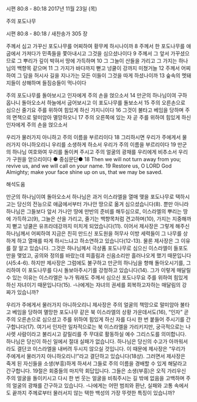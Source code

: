 시편 80:8 - 80:18 
2017년 11월 23일 (목)

주의 포도나무



시편 80:8 - 80:18 / 새찬송가 305 장


주께서 심고 가꾸신 포도나무를 어찌하여 황무케 하시나이까
8 주께서 한 포도나무를 애굽에서 가져다가 민족들을 쫓아내시고 그것을 심으셨나이다 9 주께서 그 앞서 가꾸셨으므로 그 뿌리가 깊이 박혀서 땅에 가득하며 10 그 그늘이 산들을 가리고 그 가지는 하나님의 백향목 같으며 11 그 가지가 바다까지 뻗고 넝쿨이 강까지 미쳤거늘 12 주께서 어찌하여 그 담을 허시사 길을 지나가는 모든 이들이 그것을 따게 하셨나이까 13 숲속의 멧돼지들이 상해하며 들짐승들이 먹나이다 

주의 포도나무를 돌아보시고 인자에게 주의 손을 얹으소서
14 만군의 하나님이여 구하옵나니 돌아오소서 하늘에서 굽어보시고 이 포도나무를 돌보소서 15 주의 오른손으로 심으신 줄기요 주를 위하여 힘있게 하신 가지니이다 16 그것이 불타고 베임을 당하며 주의 면책으로 말미암아 멸망하오니 17 주의 오른쪽에 있는 자 곧 주를 위하여 힘있게 하신 인자에게 주의 손을 얹으소서

우리가 물러가지 아니하고 주의 이름을 부르리이다
18 그리하시면 우리가 주에게서 물러가지 아니하오리니 우리를 소생하게 하소서 우리가 주의 이름을 부르리이다 19 만군의 하나님 여호와여 우리를 돌이켜 주시고 주의 얼굴의 광채를 우리에게 비추소서 우리가 구원을 얻으리이다
● 중심문단● 18 Then we will not turn away from you; revive us, and we will call on your name. 19 Restore us, O LORD God Almighty; make your face shine up on us, that we may be saved.

해석도움





만군의 하나님이여 돌아오소서
하나님은 과거 이스라엘을 열매 맺을 포도나무로 택하시고는 당신의 전능으로 애굽에서부터 가나안 땅으로 옮겨 심으셨습니다(8). 뿐만 아니라 하나님은 그들보다 앞서 가나안 땅에 만반의 준비를 해두심으로, 이스라엘의 뿌리는 땅에 가득하고(9), 그늘은 산을 가리고, 줄기는 백향목처럼 견고하며(10), 가지는 지중해까지 뻗고 넝쿨은 유프라데강까지 미치게 되었습니다(11). 이어서 제사장은 그렇게 해주신 하나님께서 어찌하여 지금은 친히 만드신 포도원을 허무사 이방 세력들이 그 나무를 상하게 하고 열매를 따게 하시느냐고 하소연하고 있습니다(12-13). 물론 제사장은 그 이유를 잘 알고 있습니다. 그것은 하나님께서 극상품 포도나무로 심으신 이스라엘이 들포도만을 맺었고, 공의와 정의를 바랐는데 피흘림과 신음소리만 흘러나오게 했기 때문입니다(사5:4-6). 하지만 제사장은 그럼에도 불구하고 만군의 하나님을 향해 돌아오시기를, 그리하여 이 포도나무를 다시 돌보아주시기를 강청하고 있습니다(14). 그가 이렇게 매달릴 수 있는 이유는 이스라엘은 누가 뭐래도 주께서 심으신 포도나무요 주를 위하여 힘있게 하신 자녀이기 때문입니다(15).
-나에게는 자녀의 권세를 회복하고자하는 매달림의 강짜가 있습니까?

우리가 주에게서 물러가지 아니하오리니
제사장은 주의 얼굴의 책망으로 말미암아 불타고 베임을 당하여 멸망한 포도나무 같은 북 이스라엘의 상황 가운데서도(16), “인자” 곧 주의 오른손으로 심으셨고 주를 위하여 힘있게 하신 자를 다시 한 번 붙들어 주시기를 간구합니다(17). 여기서 인자란 일차적으로는 북 이스라엘을 가리키지만, 궁극적으로는 나사렛 사람이라고 불리시고 갈릴리를 주 무대로 활동하실 예수 그리스도를 의미합니다. 하나님은 당신이 하신 일에서 절대 실패가 없습니다. 하나님은 당신의 수고가 아까워서라도 결단코 이스라엘을 내버려 두시지 않으실 것입니다. 이 때문에 제사장은 “우리가 주에게서 물러가지 아니하오리니!”라고 결단하고 있습니다(18상). 그러면서 제사장은 죽게 된 자신들을 소생(부흥)하게 하셔서 그들로 주의 이름을 경배할 수 있게 해달라고 간구합니다. 19절은 회중들의 마지막 회답입니다. 그들은 소생(부흥)은 오직 가리우신 주의 얼굴을 돌이키시고 다시 한 번 웃는 얼굴을 비춰주시는 길 밖에 없음을 고백하며 주의 얼굴의 광채를 간구하고 있습니다.
-나에게는 어떤 범죄와 환난, 실패와 고통 속에서도 끝까지 주께로부터 물러서지 않는 택한 백성의 가장 뚜렷한 특징이 있습니까?